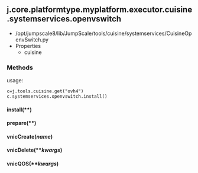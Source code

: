 <!-- toc -->
## j.core.platformtype.myplatform.executor.cuisine.systemservices.openvswitch

- /opt/jumpscale8/lib/JumpScale/tools/cuisine/systemservices/CuisineOpenvSwitch.py
- Properties
    - cuisine

### Methods

usage:

```
c=j.tools.cuisine.get("ovh4")
c.systemservices.openvswitch.install()
```

#### install(**) 

#### prepare(**) 

#### vnicCreate(*name*) 

#### vnicDelete(***kwargs*) 

#### vnicQOS(***kwargs*) 

